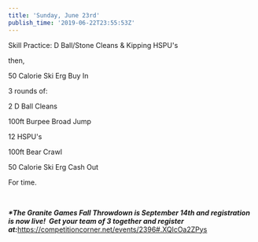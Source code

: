 ```yaml
---
title: 'Sunday, June 23rd'
publish_time: '2019-06-22T23:55:53Z'
---
```


Skill Practice: D Ball/Stone Cleans & Kipping HSPU's

then,

50 Calorie Ski Erg Buy In

3 rounds of:

2 D Ball Cleans

100ft Burpee Broad Jump

12 HSPU's

100ft Bear Crawl

50 Calorie Ski Erg Cash Out

For time.

 

***\*The Granite Games Fall Throwdown is September 14th and registration
is now live!  Get your team of 3 together and register
at:***<https://competitioncorner.net/events/2396#.XQlcOa2ZPys>
